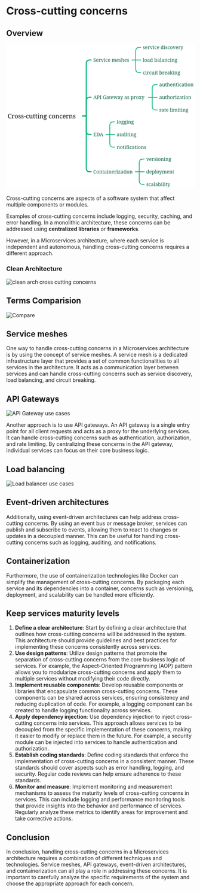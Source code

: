 # Cross-cutting concerns

## Overview
![overview](./overview.png)

Cross-cutting concerns are aspects of a software system that affect multiple components or modules. 

Examples of cross-cutting concerns include logging, security, caching, and error handling. In a monolithic architecture, these concerns can be addressed using **centralized libraries** or **frameworks**. 

However, in a Microservices architecture, where each service is independent and autonomous, handling cross-cutting concerns requires a different approach.

### Clean Architecture
![clean arch cross cutting concerns](https://i.pinimg.com/originals/63/76/39/6376390b9a909df598dbf67baae86162.jpg)

## Terms Comparision
![Compare](https://i.pinimg.com/originals/f8/a0/67/f8a067eb303f0bb99cda1cf4c60efb04.jpg)


## Service meshes

One way to handle cross-cutting concerns in a Microservices architecture is by using the concept of service meshes. A service mesh is a dedicated infrastructure layer that provides a set of common functionalities to all services in the architecture. It acts as a communication layer between services and can handle cross-cutting concerns such as service discovery, load balancing, and circuit breaking.

## API Gateways

![API Gateway use cases](https://i.pinimg.com/736x/a2/56/5e/a2565e46303f80c8e673f4f222b87893.jpg)

Another approach is to use API gateways. An API gateway is a single entry point for all client requests and acts as a proxy for the underlying services. It can handle cross-cutting concerns such as authentication, authorization, and rate limiting. By centralizing these concerns in the API gateway, individual services can focus on their core business logic.

## Load balancing 
![Load balancer use cases](https://i.pinimg.com/564x/db/4f/eb/db4feb17e82e66ebd4cc2a82ec56f07e.jpg)

## Event-driven architectures
Additionally, using event-driven architectures can help address cross-cutting concerns. By using an event bus or message broker, services can publish and subscribe to events, allowing them to react to changes or updates in a decoupled manner. This can be useful for handling cross-cutting concerns such as logging, auditing, and notifications.

## Containerization
Furthermore, the use of containerization technologies like Docker can simplify the management of cross-cutting concerns. By packaging each service and its dependencies into a container, concerns such as versioning, deployment, and scalability can be handled more efficiently.

## Keep services maturity levels

1. **Define a clear architecture**: Start by defining a clear architecture that outlines how cross-cutting concerns will be addressed in the system. This architecture should provide guidelines and best practices for implementing these concerns consistently across services.
2. **Use design patterns**: Utilize design patterns that promote the separation of cross-cutting concerns from the core business logic of services. For example, the Aspect-Oriented Programming (AOP) pattern allows you to modularize cross-cutting concerns and apply them to multiple services without modifying their code directly.
3. **Implement reusable components**: Develop reusable components or libraries that encapsulate common cross-cutting concerns. These components can be shared across services, ensuring consistency and reducing duplication of code. For example, a logging component can be created to handle logging functionality across services.
4. **Apply dependency injection**: Use dependency injection to inject cross-cutting concerns into services. This approach allows services to be decoupled from the specific implementation of these concerns, making it easier to modify or replace them in the future. For example, a security module can be injected into services to handle authentication and authorization.
5. **Establish coding standards**: Define coding standards that enforce the implementation of cross-cutting concerns in a consistent manner. These standards should cover aspects such as error handling, logging, and security. Regular code reviews can help ensure adherence to these standards.
6. **Monitor and measure**: Implement monitoring and measurement mechanisms to assess the maturity levels of cross-cutting concerns in services. This can include logging and performance monitoring tools that provide insights into the behavior and performance of services. Regularly analyze these metrics to identify areas for improvement and take corrective actions.

## Conclusion
In conclusion, handling cross-cutting concerns in a Microservices architecture requires a combination of different techniques and technologies. Service meshes, API gateways, event-driven architectures, and containerization can all play a role in addressing these concerns. It is important to carefully analyze the specific requirements of the system and choose the appropriate approach for each concern.